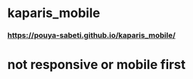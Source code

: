 # kaparis_mobile
### https://pouya-sabeti.github.io/kaparis_mobile/
# not responsive or mobile first
